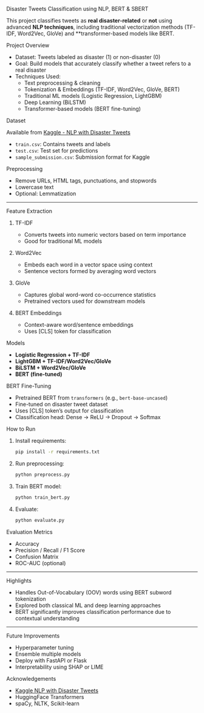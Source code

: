  Disaster Tweets Classification using NLP, BERT & SBERT

This project classifies tweets as **real disaster-related** or **not** using advanced **NLP techniques**, including traditional vectorization methods (TF-IDF, Word2Vec, GloVe) and **transformer-based models like BERT.



 Project Overview

- Dataset: Tweets labeled as disaster (1) or non-disaster (0)
- Goal: Build models that accurately classify whether a tweet refers to a real disaster
- Techniques Used:
  - Text preprocessing & cleaning
  - Tokenization & Embeddings (TF-IDF, Word2Vec, GloVe, BERT)
  - Traditional ML models (Logistic Regression, LightGBM)
  - Deep Learning (BiLSTM)
  - Transformer-based models (BERT fine-tuning)



 Dataset

Available from [Kaggle - NLP with Disaster Tweets](https://www.kaggle.com/competitions/nlp-getting-started/overview)

- `train.csv`: Contains tweets and labels
- `test.csv`: Test set for predictions
- `sample_submission.csv`: Submission format for Kaggle



 Preprocessing

- Remove URLs, HTML tags, punctuations, and stopwords
- Lowercase text
- Optional: Lemmatization

---

 Feature Extraction

1. TF-IDF 
   - Converts tweets into numeric vectors based on term importance  
   - Good for traditional ML models

2. Word2Vec 
   - Embeds each word in a vector space using context
   - Sentence vectors formed by averaging word vectors

3. GloVe 
   - Captures global word-word co-occurrence statistics
   - Pretrained vectors used for downstream models

4. BERT Embeddings  
   - Context-aware word/sentence embeddings
   - Uses [CLS] token for classification



  Models

- **Logistic Regression + TF-IDF**
- **LightGBM + TF-IDF/Word2Vec/GloVe**
- **BiLSTM + Word2Vec/GloVe**
- **BERT (fine-tuned)**



 BERT Fine-Tuning

- Pretrained BERT from `transformers` (e.g., `bert-base-uncased`)
- Fine-tuned on disaster tweet dataset
- Uses [CLS] token’s output for classification
- Classification head: Dense → ReLU → Dropout → Softmax



 How to Run

1. Install requirements:
   ```bash
   pip install -r requirements.txt
   ```

2. Run preprocessing:
   ```bash
   python preprocess.py
   ```

3. Train BERT model:
   ```bash
   python train_bert.py
   ```

4. Evaluate:
   ```bash
   python evaluate.py
   ```



 Evaluation Metrics

- Accuracy
- Precision / Recall / F1 Score
- Confusion Matrix
- ROC-AUC (optional)

---

 Highlights

- Handles Out-of-Vocabulary (OOV) words using BERT subword tokenization
- Explored both classical ML and deep learning approaches
- BERT significantly improves classification performance due to contextual understanding

---

 Future Improvements

- Hyperparameter tuning
- Ensemble multiple models
- Deploy with FastAPI or Flask
- Interpretability using SHAP or LIME



 Acknowledgements

- [Kaggle NLP with Disaster Tweets](https://www.kaggle.com/competitions/nlp-getting-started)
- HuggingFace Transformers
- spaCy, NLTK, Scikit-learn

